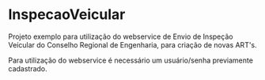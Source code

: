 # InspecaoVeicular

Projeto exemplo para utilização do webservice de Envio de Inspeção Veícular do Conselho Regional de Engenharia, para criação de novas ART's.

Para utilização do webservice é necessário um usuário/senha previamente cadastrado.


